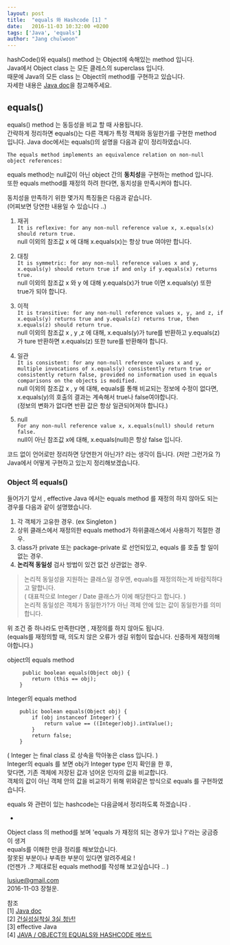 ```yaml
---
layout: post
title:  "equals 와 Hashcode [1] "
date:   2016-11-03 10:32:00 +0200
tags: ['Java', 'equals']
author: "Jang chulwoon"
---
```


hashCode()와 equals() method 는 Object에 속해있는 method 입니다.    
Java에서 Object class 는 모든 클레스의 superclass 입니다.   
때문에 Java의 모든 class 는 Object의 method를 구현하고 있습니다.   
자세한 내용은 [Java doc]('https://docs.oracle.com/javase/8/docs/api/')을 참고해주세요.   

## equals()   

equals() method 는 동등성을 비교 할 때 사용됩니다.   
간략하게 정리하면 equals()는 다른 객체가 특정 객체와 동일한가를 구현한 method 입니다.     Java doc에서는 equals()의 설명을 다음과 같이 정리하였습니다.   
   
`The equals method implements an equivalence relation on non-null object references:`   

equals method는 null값이 아닌 object 간의 **동치성**을 구현하는 method 입니다.    
또한 equals method를 재정의 하려 한다면, 동치성을 만족시켜야 합니다.   

동치성을 만족하기 위한 몇가지 특징들은 다음과 같습니다.   
(어찌보면 당연한 내용일 수 있습니다 ..)

1. 재귀    
`It is reflexive: for any non-null reference value x, x.equals(x) should return true.`      
null 이외의 참조값 x 에 대해 x.equals(x)는 항상 true 여야만 합니다.  

2. 대칭       
`It is symmetric: for any non-null reference values x and y, x.equals(y) should return true if and only if y.equals(x) returns true.`   
null 이외의 참조값 x 와 y 에 대해 y.equals(x)가 true 이면 x.equals(y) 또한 true가 되야 합니다. 
 
3. 이적    
`It is transitive: for any non-null reference values x, y, and z, if x.equals(y) returns true and y.equals(z) returns true, then x.equals(z) should return true. `    
null 이외의 참조값 x , y ,z 에 대해, x.equals(y)가 ture를 반환하고 y.equals(z)가 ture 반환하면 x.equals(z) 또한 ture를 반환해야 합니다. 
   
4. 일관    
`It is consistent: for any non-null reference values x and y, multiple invocations of x.equals(y) consistently return true or consistently return false, provided no information used in equals comparisons on the objects is modified.`       
null 이외의 참조값 x , y 에 대해, equals를 통해 비교되는 정보에 수정이 없다면, x.equals(y)의 호출의 결과는 계속해서 true나 false여야합니다.       
(정보의 변화가 없다면 반환 값은 항상 일관되어져야 합니다.)    

5. null    
`For any non-null reference value x, x.equals(null) should return false.`  
null이 아닌 참조값 x에 대해, x.equals(null)은 항상 false 입니다.  

코드 없이 언어로만 정리하면 당연한거 아닌가? 라는 생각이 듭니다. (저만 그런가요 ?)    
Java에서 어떻게 구현하고 있는지 정리해보겠습니다.    

### Object 의 equals()    

들어가기 앞서 , effective Java 에서는 equals method 를 재정의 하지 않아도 되는 경우를 다음과 같이 설명했습니다.  

1. 각 객체가 고유한 경우. (ex Singleton )
2. 상위 클래스에서 재정의한 equals method가 하위클래스에서 사용하기 적절한 경우.
3. class가 private 또는 package-private 로 선언되있고, equals 를 호출 할 일이 없는 경우.
4. **논리적 동일성** 검사 방법이 있건 없건 상관없는 경우.

> 논리적 동일성을 지원하는 클래스일 경우엔, equals를 재정의하는게 바람직하다고 말합니다.   
> ( 대표적으로 Integer / Date 클래스가 이에 해당한다고 합니다. )       
> 논리적 동일성은 객체가 동일한가?가 아닌 객체 안에 있는 값이 동일한가를 의미합니다.

위 조건 중 하나라도 만족한다면 , 재정의를 하지 않아도 됩니다.   
(equals를 재정의할 때, 의도치 않은 오류가 생길 위험이 많습니다.  신중하게 재정의해야합니다.)     




object의 equals method   

```
	 public boolean equals(Object obj) {
        return (this == obj);
    }
```

Integer의 equals method     

```
    public boolean equals(Object obj) {
        if (obj instanceof Integer) {
            return value == ((Integer)obj).intValue();
        }
        return false;
    }
```
( Integer 는 final class 로 상속을 막아놓은 class 입니다. )   
Integer의 equals 를 보면 obj가 Integer type 인지 확인을 한 후,   
맞다면, 기존 객체에 저장된 값과 넘어온 인자의 값을 비교합니다.     
객체의 값이 아닌 객체 안의 값을 비교하기 위해 위와같은 방식으로 equals 를 구현하였습니다.   

equals 와 관련이 있는 hashcode는 다음글에서 정리하도록 하겠습니다 .   
 
+

Object class 의 method를 보며 'equals 가 재정의 되는 경우가 있나 ?'라는 궁금증이 생겨   
equals를 이해한 만큼 정리를 해보았습니다.   
잘못된 부분이나 부족한 부분이 있다면 알려주세요 !    
(언젠가 ..? 제대로된 equals method를 작성해 보고싶습니다 .. )  
 
  

lusiue@gmail.com    
2016-11-03 장철운. 



참조   
[1] [Java doc]('https://docs.oracle.com/javase/8/docs/api/')     
[2] [건실성실착실 3실 청년!](`http://egloos.zum.com/iilii/v/3999066`)   
[3] effective Java    
[4] [JAVA / OBJECT의 EQUALS와 HASHCODE 메쏘드]('http://skylit.tistory.com/35')


 